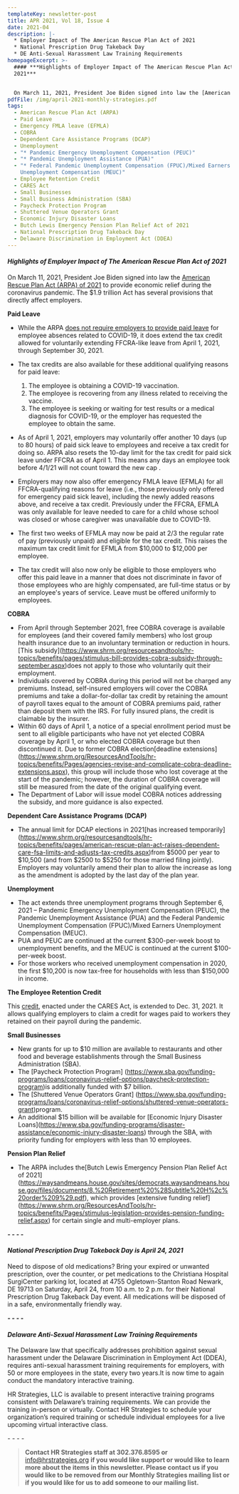 ```yaml
---
templateKey: newsletter-post
title: APR 2021, Vol 18, Issue 4
date: 2021-04
description: |-
  * Employer Impact of The American Rescue Plan Act of 2021
  * National Prescription Drug Takeback Day 
  * DE Anti-Sexual Harassment Law Training Requirements
homepageExcerpt: >-
  #### ***Highlights of Employer Impact of The American Rescue Plan Act of
  2021***


  On March 11, 2021, President Joe Biden signed into law the [American Rescue Plan Act (ARPA) of 2021](https://www.congress.gov/bill/117th-congress/house-bill/1319/text) to provide economic relief during the coronavirus pandemic. The $1.9 trillion Act has several provisions that directly affect employers.
pdfFile: /img/april-2021-monthly-strategies.pdf
tags:
  - American Rescue Plan Act (ARPA)
  - Paid Leave
  - Emergency FMLA leave (EFMLA)
  - COBRA
  - Dependent Care Assistance Programs (DCAP)
  - Unemployment
  - "* Pandemic Emergency Unemployment Compensation (PEUC)"
  - "* Pandemic Unemployment Assistance (PUA)"
  - "* Federal Pandemic Unemployment Compensation (FPUC)/Mixed Earners
    Unemployment Compensation (MEUC)"
  - Employee Retention Credit
  - CARES Act
  - Small Businesses
  - Small Business Administration (SBA)
  - Paycheck Protection Program
  - Shuttered Venue Operators Grant
  - Economic Injury Disaster Loans
  - Butch Lewis Emergency Pension Plan Relief Act of 2021
  - National Prescription Drug Takeback Day
  - Delaware Discrimination in Employment Act (DDEA)
---
```

#### ***Highlights of Employer Impact of The American Rescue Plan Act of 2021***

On March 11, 2021, President Joe Biden signed into law the [American Rescue Plan Act (ARPA) of 2021](https://www.congress.gov/bill/117th-congress/house-bill/1319/text) to provide economic relief during the coronavirus pandemic. The $1.9 trillion Act has several provisions that directly affect employers.

**Paid Leave**

* While the ARPA [does not require employers to provide paid leave](https://www.shrm.org/ResourcesAndTools/legal-and-compliance/employment-law/Pages/ARPA-does-not-require-leave.aspx?linktext=American-Rescue-Plan-Act-Doesnt-Require-Leave&linktext=How-the-American-Rescue-Plan-Act-Impacts-FFCRA&utm_source=marketo&utm_medium=email&utm_campaign=editorial~HR%20Daily~NL_2021-3-16_HR-Daily&mkt_tok=ODIzLVRXUy05ODQAAAF72qnGmGz017zAdHN053NAjbcq1UiqLGUknkgj0gpFhv6XycBhhH1KSqWCQnEYouwjvETcw0hvMUn9OxUsxVO_ewM1N2_pIVKoU-i2pVUpQTZp3Q) for employee absences related to COVID-19, it does extend the tax credit allowed for voluntarily extending FFCRA-like leave from April 1, 2021, through September 30, 2021.
* The tax credits are also available for these additional qualifying reasons for paid leave:

  1. The employee is obtaining a COVID-19 vaccination.
  2. The employee is recovering from any illness related to receiving the vaccine.
  3. The employee is seeking or waiting for test results or a medical diagnosis for COVID-19, or the employer has requested the employee to obtain the same.
* As of April 1, 2021, employers may voluntarily offer another 10 days (up to 80 hours) of paid sick leave to employees and receive a tax credit for doing so. ARPA also resets the 10-day limit for the tax credit for paid sick leave under FFCRA as of April 1. This means any days an employee took before 4/1/21 will not count toward the new cap .
* Employers may now also offer emergency FMLA leave (EFMLA) for all FFCRA-qualifying reasons for leave (i.e., those previously only offered for emergency paid sick leave), including the newly added reasons above, and receive a tax credit. Previously under the FFCRA, EFMLA was only available for leave needed to care for a child whose school was closed or whose caregiver was unavailable due to COVID-19.
* The first two weeks of EFMLA may now be paid at 2/3 the regular rate of pay (previously unpaid) and eligible for the tax credit. This raises the maximum tax credit limit for EFMLA from $10,000 to $12,000 per employee.
* The tax credit will also now only be eligible to those employers who offer this paid leave in a manner that does not discriminate in favor of those employees who are highly compensated, are full-time status or by an employee's years of service. Leave must be offered uniformly to employees.

**COBRA**

* From April through September 2021, free COBRA coverage is available for employees (and their covered family members) who lost group health insurance due to an involuntary termination or reduction in hours.\[This subsidy](https://www.shrm.org/resourcesandtools/hr-topics/benefits/pages/stimulus-bill-provides-cobra-subsidy-through-september.aspx)does not apply to those who voluntarily quit their employment.
* Individuals covered by COBRA during this period will not be charged any premiums. Instead, self-insured employers will cover the COBRA premiums and take a dollar-for-dollar tax credit by retaining the amount of payroll taxes equal to the amount of COBRA premiums paid, rather than deposit them with the IRS. For fully insured plans, the credit is claimable by the insurer.
* Within 60 days of April 1, a notice of a special enrollment period must be sent to all eligible participants who have not yet elected COBRA coverage by April 1, or who elected COBRA coverage but then discontinued it. Due to former COBRA election\[deadline extensions](https://www.shrm.org/ResourcesAndTools/hr-topics/benefits/Pages/agencies-revise-and-complicate-cobra-deadline-extensions.aspx), this group will include those who lost coverage at the start of the pandemic; however, the duration of COBRA coverage will still be measured from the date of the original qualifying event. 
* The Department of Labor will issue model COBRA notices addressing the subsidy, and more guidance is also expected.

**Dependent Care Assistance Programs (DCAP)**

* The annual limit for DCAP elections in 2021\[has increased temporarily](https://www.shrm.org/resourcesandtools/hr-topics/benefits/pages/american-rescue-plan-act-raises-dependent-care-fsa-limits-and-adjusts-tax-credits.aspx)from $5000 per year to $10,500 (and from $2500 to $5250 for those married filing jointly). Employers may voluntarily amend their plan to allow the increase as long as the amendment is adopted by the last day of the plan year.

**Unemployment**

* The act extends three unemployment programs through September 6, 2021 – Pandemic Emergency Unemployment Compensation (PEUC), the Pandemic Unemployment Assistance (PUA) and the Federal Pandemic Unemployment Compensation (FPUC)/Mixed Earners Unemployment Compensation (MEUC).
* PUA and PEUC are continued at the current $300-per-week boost to unemployment benefits, and the MEUC is continued at the current $100-per-week boost.
* For those workers who received unemployment compensation in 2020, the first $10,200 is now tax-free for households with less than $150,000 in income.

**The Employee Retention Credit**

This [credit](https://www.irs.gov/coronavirus/employee-retention-credit), enacted under the CARES Act, is extended to Dec. 31, 2021. It allows qualifying employers to claim a credit for wages paid to workers they retained on their payroll during the pandemic.

**Small Businesses**

* New grants for up to $10 million are available to restaurants and other food and beverage establishments through the Small Business Administration (SBA).
* The \[Paycheck Protection Program] (https://www.sba.gov/funding-programs/loans/coronavirus-relief-options/paycheck-protection-program)is additionally funded with $7 billion.
* The \[Shuttered Venue Operators Grant] (https://www.sba.gov/funding-programs/loans/coronavirus-relief-options/shuttered-venue-operators-grant)program.
* An additional $15 billion will be available for \[Economic Injury Disaster Loans](https://www.sba.gov/funding-programs/disaster-assistance/economic-injury-disaster-loans) through the SBA, with priority funding for employers with less than 10 employees.

**Pension Plan Relief**

* The ARPA includes the\[Butch Lewis Emergency Pension Plan Relief Act of 2021](https://waysandmeans.house.gov/sites/democrats.waysandmeans.house.gov/files/documents/8.%20Retirement%20%28Subtitle%20H%2c%20order%209%29.pdf), which provides \[extensive funding relief](https://www.shrm.org/ResourcesAndTools/hr-topics/benefits/Pages/stimulus-legislation-provides-pension-funding-relief.aspx) for certain single and multi-employer plans.

***\- - - -***

#### ***National Prescription Drug Takeback Day is April 24, 2021***

Need to dispose of old medications? Bring your expired or unwanted prescription, over the counter, or pet medications to the Christiana Hospital SurgiCenter parking lot, located at 4755 Ogletown-Stanton Road Newark, DE 19713 on Saturday, April 24, from 10 a.m. to 2 p.m. for their National Prescription Drug Takeback Day event. All medications will be disposed of in a safe, environmentally friendly way.

***\- - - -***

#### ***Delaware Anti-Sexual Harassment Law Training Requirements***

The Delaware law that specifically addresses prohibition against sexual harassment under the Delaware Discrimination in Employment Act (DDEA), requires anti-sexual harassment training requirements for employers, with 50 or more employees in the state, every two years.It is now time to again conduct the mandatory interactive training.

HR Strategies, LLC is available to present interactive training programs consistent with Delaware’s training requirements. We can provide the training in-person or virtually. Contact HR Strategies to schedule your organization’s required training or schedule individual employees for a live upcoming virtual interactive class.

\- - - -

> **Contact HR Strategies staff at 302.376.8595 or** [info@hrstrategies.org](mailto:info@hrstrategies.org) **if you would like support or would like to learn more about the items in this newsletter. Please contact us if you would like to be removed from our Monthly Strategies mailing list or if you would like for us to add someone to our mailing list.**